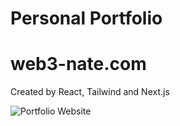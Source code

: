 # Personal Portfolio

# web3-nate.com

Created by React, Tailwind and Next.js 

![Portfolio Website](https://i.ibb.co/WgPMpts/image.png)
